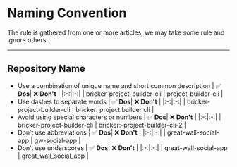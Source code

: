 # Naming Convention
The rule is gathered from one or more articles, we may take some rule and ignore others. 
***
## Repository Name
- Use a combination of unique name and short common description
    | ✅   **Dos**| ❌ **Don't** |
    |:-:|:-:|
    | bricker-project-builder-cli | project-builder-cli |
- Use dashes to separate words
    | ✅   **Dos**| ❌ **Don't** |
    |:-:|:-:|
    | bricker-project-builder-cli | bricker: project builder cli |
- Avoid using special characters or numbers
    | ✅   **Dos**| ❌ **Don't** |
    |:-:|:-:|
    | bricker-project-builder-cli | bricker:-project-builder-cli-2 |
- Don’t use abbreviations
    | ✅   **Dos**| ❌ **Don't** |
    |:-:|:-:|
    | great-wall-social-app | gw-social-app |
- Don’t use underscores
    | ✅   **Dos**| ❌ **Don't** |
    |:-:|:-:|
    | great-wall-social-app | great_wall_social_app |
